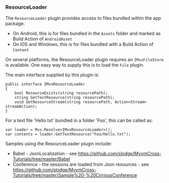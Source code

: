 ### ResourceLoader

The `ResourceLoader` plugin provides access to files bundled within the app package.

- On Android, this is for files bundled in the `Assets` folder and marked as Build Action of `AndroidAsset`
- On iOS and Windows, this is for files bundled with a Build Action of `Content` 

On several platforms, the ResourceLoader plugin requires an `IMvxFileStore` is available. One easy way to supply this is to load the `File` plugin.

The main interface supplied by this plugin is:

    public interface IMvxResourceLoader
    {
        bool ResourceExists(string resourcePath);
        string GetTextResource(string resourcePath);
        void GetResourceStream(string resourcePath, Action<Stream> streamAction);
    }
    
For a text file 'Hello.txt' bundled in a folder 'Foo', this can be called as:    

    var loader = Mvx.Resolve<IMvxResourceLoader>();
    var contents = loader.GetTextResource("Foo/Hello.txt");

Samples using the ResourceLoader plugin include:

- Babel - JsonLocalization - see https://github.com/slodge/MvvmCross-Tutorials/tree/master/Babel
- Conference - the sessions are loaded from Json resources - see https://github.com/slodge/MvvmCross-Tutorials/tree/master/Sample%20-%20CirriousConference